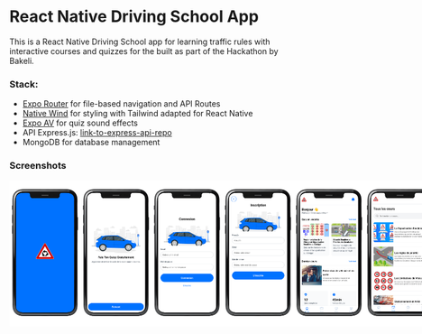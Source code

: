 # React Native Driving School App

This is a React Native Driving School app for learning traffic rules with interactive courses and quizzes for the built as part of the <JeemaCoder /> Hackathon by Bakeli.

### Stack:

- [Expo Router](https://docs.expo.dev/routing/introduction/) for file-based navigation and API Routes
- [Native Wind](https://nativewind.dev/docs/installation) for styling with Tailwind adapted for React Native
- [Expo AV](https://docs.expo.dev/versions/latest/sdk/av/) for quiz sound effects
- API Express.js: [link-to-express-api-repo](https://github.com/boysimon10/autoecole-api)
- MongoDB for database management

### Screenshots

<div style="display: flex; flex-direction: 'row';">
<img src="./screenshots/1.png" width=25%>
<img src="./screenshots/2.png" width=25%>
<img src="./screenshots/3.png" width=25%>
<img src="./screenshots/4.png" width=25%>
<img src="./screenshots/5.png" width=25%>
<img src="./screenshots/6.png" width=25%>
<img src="./screenshots/7.png" width=25%>
<img src="./screenshots/8.png" width=25%>
<img src="./screenshots/9.png" width=25%>
<img src="./screenshots/10.png" width=25%>
<img src="./screenshots/11.png" width=25%>
<img src="./screenshots/12.png" width=25%>

</div>